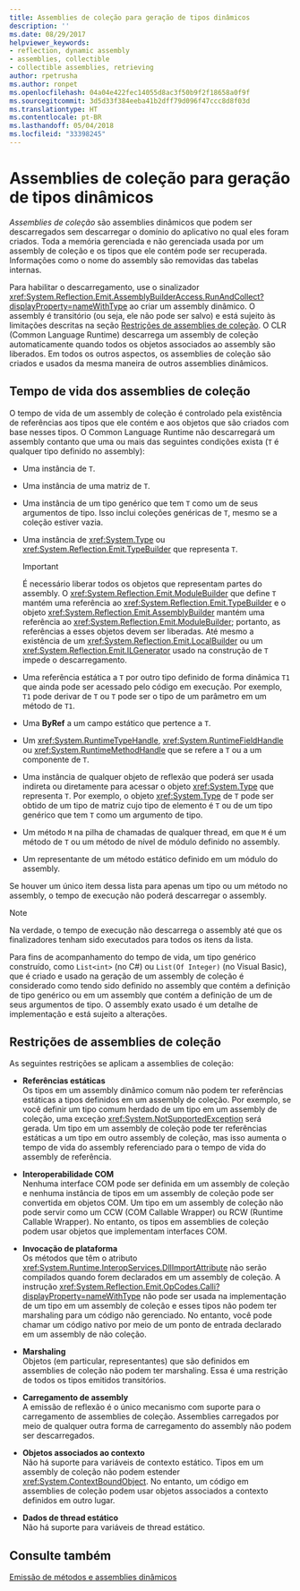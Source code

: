 ```yaml
---
title: Assemblies de coleção para geração de tipos dinâmicos
description: ''
ms.date: 08/29/2017
helpviewer_keywords:
- reflection, dynamic assembly
- assemblies, collectible
- collectible assemblies, retrieving
author: rpetrusha
ms.author: ronpet
ms.openlocfilehash: 04a04e422fec14055d8ac3f50b9f2f18658a0f9f
ms.sourcegitcommit: 3d5d33f384eeba41b2dff79d096f47ccc8d8f03d
ms.translationtype: HT
ms.contentlocale: pt-BR
ms.lasthandoff: 05/04/2018
ms.locfileid: "33398245"
---
```

# <a name="collectible-assemblies-for-dynamic-type-generation"></a>Assemblies de coleção para geração de tipos dinâmicos

*Assemblies de coleção* são assemblies dinâmicos que podem ser descarregados sem descarregar o domínio do aplicativo no qual eles foram criados. Toda a memória gerenciada e não gerenciada usada por um assembly de coleção e os tipos que ele contém pode ser recuperada. Informações como o nome do assembly são removidas das tabelas internas.

Para habilitar o descarregamento, use o sinalizador <xref:System.Reflection.Emit.AssemblyBuilderAccess.RunAndCollect?displayProperty=nameWithType> ao criar um assembly dinâmico. O assembly é transitório (ou seja, ele não pode ser salvo) e está sujeito às limitações descritas na seção [Restrições de assemblies de coleção](#restrictions-on-collectible-assemblies). O CLR (Common Language Runtime) descarrega um assembly de coleção automaticamente quando todos os objetos associados ao assembly são liberados. Em todos os outros aspectos, os assemblies de coleção são criados e usados da mesma maneira de outros assemblies dinâmicos.

## <a name="lifetime-of-collectible-assemblies"></a>Tempo de vida dos assemblies de coleção

O tempo de vida de um assembly de coleção é controlado pela existência de referências aos tipos que ele contém e aos objetos que são criados com base nesses tipos. O Common Language Runtime não descarregará um assembly contanto que uma ou mais das seguintes condições exista (`T` é qualquer tipo definido no assembly): 

- Uma instância de `T`.

- Uma instância de uma matriz de `T`.
 
- Uma instância de um tipo genérico que tem `T` como um de seus argumentos de tipo. Isso inclui coleções genéricas de `T`, mesmo se a coleção estiver vazia.

- Uma instância de <xref:System.Type> ou <xref:System.Reflection.Emit.TypeBuilder> que representa `T`. 

   > [!IMPORTANT]
   > É necessário liberar todos os objetos que representam partes do assembly. O <xref:System.Reflection.Emit.ModuleBuilder> que define `T` mantém uma referência ao <xref:System.Reflection.Emit.TypeBuilder> e o objeto <xref:System.Reflection.Emit.AssemblyBuilder> mantém uma referência ao <xref:System.Reflection.Emit.ModuleBuilder>; portanto, as referências a esses objetos devem ser liberadas. Até mesmo a existência de um <xref:System.Reflection.Emit.LocalBuilder> ou um <xref:System.Reflection.Emit.ILGenerator> usado na construção de `T` impede o descarregamento.

- Uma referência estática a `T` por outro tipo definido de forma dinâmica `T1` que ainda pode ser acessado pelo código em execução. Por exemplo, `T1` pode derivar de `T` ou `T` pode ser o tipo de um parâmetro em um método de `T1`.
 
- Uma **ByRef** a um campo estático que pertence a `T`.

- Um <xref:System.RuntimeTypeHandle>, <xref:System.RuntimeFieldHandle> ou <xref:System.RuntimeMethodHandle> que se refere a `T` ou a um componente de `T`.

- Uma instância de qualquer objeto de reflexão que poderá ser usada indireta ou diretamente para acessar o objeto <xref:System.Type> que representa `T`. Por exemplo, o objeto <xref:System.Type> de `T` pode ser obtido de um tipo de matriz cujo tipo de elemento é `T` ou de um tipo genérico que tem `T` como um argumento de tipo. 

- Um método `M` na pilha de chamadas de qualquer thread, em que `M` é um método de `T` ou um método de nível de módulo definido no assembly.

- Um representante de um método estático definido em um módulo do assembly.

Se houver um único item dessa lista para apenas um tipo ou um método no assembly, o tempo de execução não poderá descarregar o assembly.

> [!NOTE]
> Na verdade, o tempo de execução não descarrega o assembly até que os finalizadores tenham sido executados para todos os itens da lista.

Para fins de acompanhamento do tempo de vida, um tipo genérico construído, como `List<int>` (no C#) ou `List(Of Integer)` (no Visual Basic), que é criado e usado na geração de um assembly de coleção é considerado como tendo sido definido no assembly que contém a definição de tipo genérico ou em um assembly que contém a definição de um de seus argumentos de tipo. O assembly exato usado é um detalhe de implementação e está sujeito a alterações.
 
## <a name="restrictions-on-collectible-assemblies"></a>Restrições de assemblies de coleção

As seguintes restrições se aplicam a assemblies de coleção: 

- **Referências estáticas**   
  Os tipos em um assembly dinâmico comum não podem ter referências estáticas a tipos definidos em um assembly de coleção. Por exemplo, se você definir um tipo comum herdado de um tipo em um assembly de coleção, uma exceção <xref:System.NotSupportedException> será gerada. Um tipo em um assembly de coleção pode ter referências estáticas a um tipo em outro assembly de coleção, mas isso aumenta o tempo de vida do assembly referenciado para o tempo de vida do assembly de referência.

- **Interoperabilidade COM**   
   Nenhuma interface COM pode ser definida em um assembly de coleção e nenhuma instância de tipos em um assembly de coleção pode ser convertida em objetos COM. Um tipo em um assembly de coleção não pode servir como um CCW (COM Callable Wrapper) ou RCW (Runtime Callable Wrapper). No entanto, os tipos em assemblies de coleção podem usar objetos que implementam interfaces COM.

- **Invocação de plataforma**   
   Os métodos que têm o atributo <xref:System.Runtime.InteropServices.DllImportAttribute> não serão compilados quando forem declarados em um assembly de coleção. A instrução <xref:System.Reflection.Emit.OpCodes.Calli?displayProperty=nameWithType> não pode ser usada na implementação de um tipo em um assembly de coleção e esses tipos não podem ter marshaling para um código não gerenciado. No entanto, você pode chamar um código nativo por meio de um ponto de entrada declarado em um assembly de não coleção.
 
- **Marshaling**   
   Objetos (em particular, representantes) que são definidos em assemblies de coleção não podem ter marshaling. Essa é uma restrição de todos os tipos emitidos transitórios.

- **Carregamento de assembly**   
   A emissão de reflexão é o único mecanismo com suporte para o carregamento de assemblies de coleção. Assemblies carregados por meio de qualquer outra forma de carregamento do assembly não podem ser descarregados.
 
- **Objetos associados ao contexto**    
   Não há suporte para variáveis de contexto estático. Tipos em um assembly de coleção não podem estender <xref:System.ContextBoundObject>. No entanto, um código em assemblies de coleção podem usar objetos associados a contexto definidos em outro lugar.

- **Dados de thread estático**       
   Não há suporte para variáveis de thread estático.

## <a name="see-also"></a>Consulte também

[Emissão de métodos e assemblies dinâmicos](emitting-dynamic-methods-and-assemblies.md)
